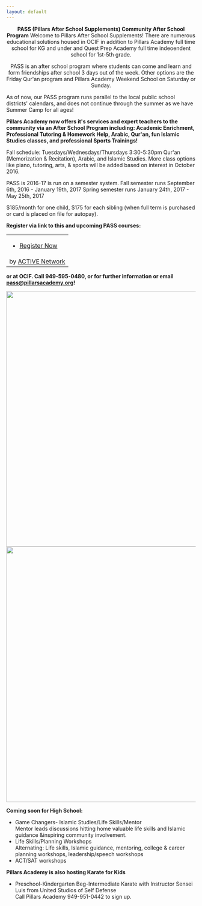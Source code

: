 ```yaml
---
layout: default
---
```

<center>
<b>PASS (Pillars After School Supplements) Community After School Program</b>
Welcome to Pillars After School Supplements! There are numerous educational solutions housed in OCIF in addition to Pillars Academy full time school for KG and under and Quest Prep Academy full time indeoendent school for 1st-5th grade.

PASS is an after school program where students can come and learn and form friendships after school 3 days out of the week. Other options are the Friday Qur'an program and Pillars Academy Weekend School on Saturday or Sunday.
</center></b>

As of now, our PASS program runs parallel to the local public school districts' calendars, and does not continue through the summer as we have Summer Camp for all ages! 

<b>Pillars Academy now offers it's services and expert teachers to the community via an After School Program including:
Academic Enrichment, Professional Tutoring & Homework Help, Arabic, Qur'an, fun Islamic Studies classes, and professional Sports Trainings!</b>

Fall schedule:
Tuesdays/Wednesdays/Thursdays 3:30-5:30pm Qur'an (Memorization & Recitation), Arabic, and Islamic Studies.
More class options like piano, tutoring, arts, & sports will be added based on interest in October 2016.

PASS is 2016-17 is run on a semester system. 
Fall semester runs September 6th, 2016 - January 19th, 2017
Spring semester runs January 24th, 2017 - May 25th, 2017

$185/month for one child, $175 for each sibling (when full term is purchased or card is placed on file for autopay).

<b>Register via link to this and upcoming PASS courses:
<link rel="stylesheet" type="text/css" media="all" href="https://emarketing.activenetwork.com/res/button/css/button-v4.css" /><table><tbody><tr><td><div id="btn_div" class="btn-g201"><ul><li><a id="btn_lnk" href="https://campscui.active.com/orgs/PillarsAcademy" target="_blank"><span id="btn_txt">Register Now</span></a></li></ul></div></td></tr><tr><td nowrap=""><div id="btn_foot">by <a href="http://www.activenetwork.com" target="_blank" title="Online Registration, Marketing and Event Management Software">ACTIVE Network</a></div></td></tr></tbody></table> 

or at OCIF. Call 949-595-0480, or for further information or email pass@pillarsacademy.org!</b>


<a href="https://cloud.githubusercontent.com/assets/11180395/13907716/024fd492-eeb2-11e5-90b6-b718e60f47f2.jpg">
  <img width="680" src="https://cloud.githubusercontent.com/assets/11180395/13907716/024fd492-eeb2-11e5-90b6-b718e60f47f2.jpg"/>
  
<a href="https://cloud.githubusercontent.com/assets/11180395/13907739/6833671a-eeb2-11e5-8f69-c1abca5a81a8.jpg">
  <img width="680" src="https://cloud.githubusercontent.com/assets/11180395/13907739/6833671a-eeb2-11e5-8f69-c1abca5a81a8.jpg"/>
</a>


<b>Coming soon for High School:</b>
* Game Changers- Islamic Studies/Life Skills/Mentor				
Mentor leads discussions hitting home valuable life skills and Islamic guidance &inspiring community involvement.  	
* Life Skills/Planning Workshops				
Alternating: Life skills, Islamic guidance, mentoring, college & career planning workshops, leadership/speech workshops		
* ACT/SAT workshops

<b>Pillars Academy is also hosting Karate for Kids</b>

* Preschool-Kindergarten
  Beg-Intermediate Karate with Instructor Sensei Luis from United Studios of Self Defense	
  Call Pillars Academy 949-951-0442 to sign up.


